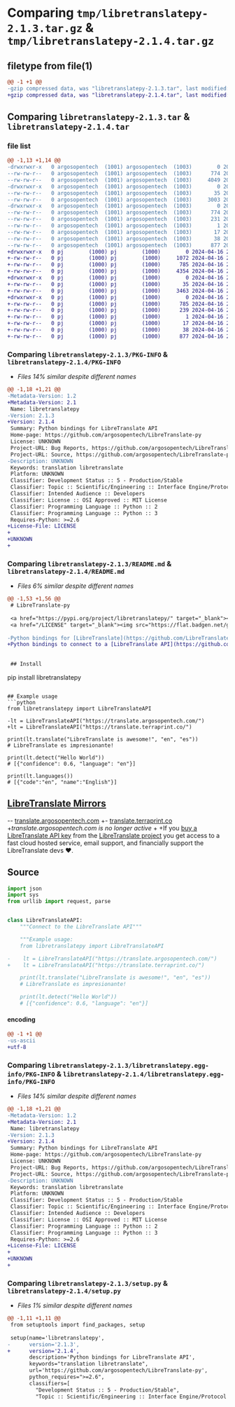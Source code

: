 # Comparing `tmp/libretranslatepy-2.1.3.tar.gz` & `tmp/libretranslatepy-2.1.4.tar.gz`

## filetype from file(1)

```diff
@@ -1 +1 @@
-gzip compressed data, was "libretranslatepy-2.1.3.tar", last modified: Sat Oct 15 12:21:49 2022, max compression
+gzip compressed data, was "libretranslatepy-2.1.4.tar", last modified: Tue Apr 16 21:47:47 2024, max compression
```

## Comparing `libretranslatepy-2.1.3.tar` & `libretranslatepy-2.1.4.tar`

### file list

```diff
@@ -1,13 +1,14 @@
-drwxrwxr-x   0 argosopentech  (1001) argosopentech  (1003)        0 2022-10-15 12:21:49.162945 libretranslatepy-2.1.3/
--rw-rw-r--   0 argosopentech  (1001) argosopentech  (1003)      774 2022-10-15 12:21:49.154945 libretranslatepy-2.1.3/PKG-INFO
--rw-rw-r--   0 argosopentech  (1001) argosopentech  (1003)     4049 2022-10-15 12:20:36.000000 libretranslatepy-2.1.3/README.md
-drwxrwxr-x   0 argosopentech  (1001) argosopentech  (1003)        0 2022-10-15 12:21:49.154945 libretranslatepy-2.1.3/libretranslatepy/
--rw-rw-r--   0 argosopentech  (1001) argosopentech  (1003)       35 2022-04-30 11:37:17.000000 libretranslatepy-2.1.3/libretranslatepy/__init__.py
--rw-rw-r--   0 argosopentech  (1001) argosopentech  (1003)     3003 2022-10-15 12:20:36.000000 libretranslatepy-2.1.3/libretranslatepy/api.py
-drwxrwxr-x   0 argosopentech  (1001) argosopentech  (1003)        0 2022-10-15 12:21:49.154945 libretranslatepy-2.1.3/libretranslatepy.egg-info/
--rw-rw-r--   0 argosopentech  (1001) argosopentech  (1003)      774 2022-10-15 12:21:48.000000 libretranslatepy-2.1.3/libretranslatepy.egg-info/PKG-INFO
--rw-rw-r--   0 argosopentech  (1001) argosopentech  (1003)      231 2022-10-15 12:21:49.000000 libretranslatepy-2.1.3/libretranslatepy.egg-info/SOURCES.txt
--rw-rw-r--   0 argosopentech  (1001) argosopentech  (1003)        1 2022-10-15 12:21:48.000000 libretranslatepy-2.1.3/libretranslatepy.egg-info/dependency_links.txt
--rw-rw-r--   0 argosopentech  (1001) argosopentech  (1003)       17 2022-10-15 12:21:48.000000 libretranslatepy-2.1.3/libretranslatepy.egg-info/top_level.txt
--rw-rw-r--   0 argosopentech  (1001) argosopentech  (1003)       38 2022-10-15 12:21:49.162945 libretranslatepy-2.1.3/setup.cfg
--rw-rw-r--   0 argosopentech  (1001) argosopentech  (1003)      877 2022-10-15 12:21:08.000000 libretranslatepy-2.1.3/setup.py
+drwxrwxr-x   0 pj        (1000) pj        (1000)        0 2024-04-16 21:47:47.534662 libretranslatepy-2.1.4/
+-rw-rw-r--   0 pj        (1000) pj        (1000)     1072 2024-04-16 21:47:04.000000 libretranslatepy-2.1.4/LICENSE
+-rw-rw-r--   0 pj        (1000) pj        (1000)      785 2024-04-16 21:47:47.534662 libretranslatepy-2.1.4/PKG-INFO
+-rw-rw-r--   0 pj        (1000) pj        (1000)     4354 2024-04-16 21:47:04.000000 libretranslatepy-2.1.4/README.md
+drwxrwxr-x   0 pj        (1000) pj        (1000)        0 2024-04-16 21:47:47.530662 libretranslatepy-2.1.4/libretranslatepy/
+-rw-rw-r--   0 pj        (1000) pj        (1000)       35 2024-04-16 21:47:04.000000 libretranslatepy-2.1.4/libretranslatepy/__init__.py
+-rw-rw-r--   0 pj        (1000) pj        (1000)     3463 2024-04-16 21:47:04.000000 libretranslatepy-2.1.4/libretranslatepy/api.py
+drwxrwxr-x   0 pj        (1000) pj        (1000)        0 2024-04-16 21:47:47.530662 libretranslatepy-2.1.4/libretranslatepy.egg-info/
+-rw-rw-r--   0 pj        (1000) pj        (1000)      785 2024-04-16 21:47:47.000000 libretranslatepy-2.1.4/libretranslatepy.egg-info/PKG-INFO
+-rw-rw-r--   0 pj        (1000) pj        (1000)      239 2024-04-16 21:47:47.000000 libretranslatepy-2.1.4/libretranslatepy.egg-info/SOURCES.txt
+-rw-rw-r--   0 pj        (1000) pj        (1000)        1 2024-04-16 21:47:47.000000 libretranslatepy-2.1.4/libretranslatepy.egg-info/dependency_links.txt
+-rw-rw-r--   0 pj        (1000) pj        (1000)       17 2024-04-16 21:47:47.000000 libretranslatepy-2.1.4/libretranslatepy.egg-info/top_level.txt
+-rw-rw-r--   0 pj        (1000) pj        (1000)       38 2024-04-16 21:47:47.534662 libretranslatepy-2.1.4/setup.cfg
+-rw-rw-r--   0 pj        (1000) pj        (1000)      877 2024-04-16 21:47:41.000000 libretranslatepy-2.1.4/setup.py
```

### Comparing `libretranslatepy-2.1.3/PKG-INFO` & `libretranslatepy-2.1.4/PKG-INFO`

 * *Files 14% similar despite different names*

```diff
@@ -1,18 +1,21 @@
-Metadata-Version: 1.2
+Metadata-Version: 2.1
 Name: libretranslatepy
-Version: 2.1.3
+Version: 2.1.4
 Summary: Python bindings for LibreTranslate API
 Home-page: https://github.com/argosopentech/LibreTranslate-py
 License: UNKNOWN
 Project-URL: Bug Reports, https://github.com/argosopentech/LibreTranslate-py/issues
 Project-URL: Source, https://github.com/argosopentech/LibreTranslate-py/
-Description: UNKNOWN
 Keywords: translation libretranslate
 Platform: UNKNOWN
 Classifier: Development Status :: 5 - Production/Stable
 Classifier: Topic :: Scientific/Engineering :: Interface Engine/Protocol Translator
 Classifier: Intended Audience :: Developers
 Classifier: License :: OSI Approved :: MIT License
 Classifier: Programming Language :: Python :: 2
 Classifier: Programming Language :: Python :: 3
 Requires-Python: >=2.6
+License-File: LICENSE
+
+UNKNOWN
+
```

### Comparing `libretranslatepy-2.1.3/README.md` & `libretranslatepy-2.1.4/README.md`

 * *Files 6% similar despite different names*

```diff
@@ -1,53 +1,56 @@
 # LibreTranslate-py
 
 <a href="https://pypi.org/project/libretranslatepy/" target="_blank"><img src="https://flat.badgen.net/pypi/v/libretranslatepy"></a>
 <a href="/LICENSE" target="_blank"><img src="https://flat.badgen.net/github/license/argosopentech/LibreTranslate-py"></a>
 
-Python bindings for [LibreTranslate](https://github.com/LibreTranslate/LibreTranslate)
+Python bindings to connect to a [LibreTranslate API](https://github.com/LibreTranslate/LibreTranslate)
 
 
 ## Install
 ```
 pip install libretranslatepy
 ```
 
 ## Example usage
 ```python
 from libretranslatepy import LibreTranslateAPI
 
-lt = LibreTranslateAPI("https://translate.argosopentech.com/")
+lt = LibreTranslateAPI("https://translate.terraprint.co/")
 
 print(lt.translate("LibreTranslate is awesome!", "en", "es"))
 # LibreTranslate es impresionante!
 
 print(lt.detect("Hello World"))
 # [{"confidence": 0.6, "language": "en"}]
 
 print(lt.languages())
 # [{"code":"en", "name":"English"}]
 ```
 
 ## [LibreTranslate Mirrors](https://github.com/LibreTranslate/LibreTranslate#mirrors)
-- [translate.argosopentech.com](https://translate.argosopentech.com)
+- [translate.terraprint.co](https://translate.terraprint.co)
+*translate.argosopentech.com is no longer active*
+
+If you [buy a LibreTranslate API key](https://portal.libretranslate.com/) from the [LibreTranslate project](https://libretranslate.com) you get access to a fast cloud hosted service, email support, and financially support the LibreTranslate devs ❤️.
 
 ## Source
 ```python
 import json
 import sys
 from urllib import request, parse
 
 
 class LibreTranslateAPI:
     """Connect to the LibreTranslate API"""
 
     """Example usage:
     from libretranslatepy import LibreTranslateAPI
 
-    lt = LibreTranslateAPI("https://translate.argosopentech.com/")
+    lt = LibreTranslateAPI("https://translate.terraprint.co/")
 
     print(lt.translate("LibreTranslate is awesome!", "en", "es"))
     # LibreTranslate es impresionante!
 
     print(lt.detect("Hello World"))
     # [{"confidence": 0.6, "language": "en"}]
```

#### encoding

```diff
@@ -1 +1 @@
-us-ascii
+utf-8
```

### Comparing `libretranslatepy-2.1.3/libretranslatepy.egg-info/PKG-INFO` & `libretranslatepy-2.1.4/libretranslatepy.egg-info/PKG-INFO`

 * *Files 14% similar despite different names*

```diff
@@ -1,18 +1,21 @@
-Metadata-Version: 1.2
+Metadata-Version: 2.1
 Name: libretranslatepy
-Version: 2.1.3
+Version: 2.1.4
 Summary: Python bindings for LibreTranslate API
 Home-page: https://github.com/argosopentech/LibreTranslate-py
 License: UNKNOWN
 Project-URL: Bug Reports, https://github.com/argosopentech/LibreTranslate-py/issues
 Project-URL: Source, https://github.com/argosopentech/LibreTranslate-py/
-Description: UNKNOWN
 Keywords: translation libretranslate
 Platform: UNKNOWN
 Classifier: Development Status :: 5 - Production/Stable
 Classifier: Topic :: Scientific/Engineering :: Interface Engine/Protocol Translator
 Classifier: Intended Audience :: Developers
 Classifier: License :: OSI Approved :: MIT License
 Classifier: Programming Language :: Python :: 2
 Classifier: Programming Language :: Python :: 3
 Requires-Python: >=2.6
+License-File: LICENSE
+
+UNKNOWN
+
```

### Comparing `libretranslatepy-2.1.3/setup.py` & `libretranslatepy-2.1.4/setup.py`

 * *Files 1% similar despite different names*

```diff
@@ -1,11 +1,11 @@
 from setuptools import find_packages, setup
 
 setup(name='libretranslatepy',
-      version='2.1.3',
+      version='2.1.4',
       description='Python bindings for LibreTranslate API',
       keywords="translation libretranslate",
       url='https://github.com/argosopentech/LibreTranslate-py',
       python_requires=">=2.6",
       classifiers=[
         "Development Status :: 5 - Production/Stable",
         "Topic :: Scientific/Engineering :: Interface Engine/Protocol Translator",
```

